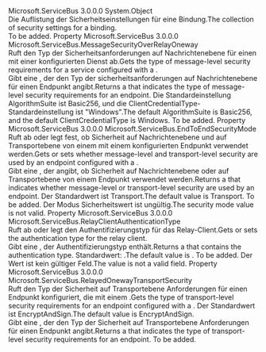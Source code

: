 <Type Name="NetOnewayRelaySecurity" FullName="Microsoft.ServiceBus.NetOnewayRelaySecurity">
  <TypeSignature Language="C#" Value="public sealed class NetOnewayRelaySecurity" />
  <TypeSignature Language="ILAsm" Value=".class public auto ansi sealed beforefieldinit NetOnewayRelaySecurity extends System.Object" />
  <TypeSignature Language="DocId" Value="T:Microsoft.ServiceBus.NetOnewayRelaySecurity" />
  <TypeSignature Language="VB.NET" Value="Public NotInheritable Class NetOnewayRelaySecurity" />
  <TypeSignature Language="F#" Value="type NetOnewayRelaySecurity = class" />
  <AssemblyInfo>
    <AssemblyName>Microsoft.ServiceBus</AssemblyName>
    <AssemblyVersion>3.0.0.0</AssemblyVersion>
  </AssemblyInfo>
  <Base>
    <BaseTypeName>System.Object</BaseTypeName>
  </Base>
  <Interfaces />
  <Docs>
    <summary><span data-ttu-id="91a8a-101">Die Auflistung der Sicherheitseinstellungen für eine <see cref="T:Microsoft.ServiceBus.NetOnewayRelayBinding" /> Bindung.</span><span class="sxs-lookup"><span data-stu-id="91a8a-101">The collection of security settings for a <see cref="T:Microsoft.ServiceBus.NetOnewayRelayBinding" /> binding.</span></span></summary>
    <remarks>To be added.</remarks>
  </Docs>
  <Members>
    <Member MemberName="Message">
      <MemberSignature Language="C#" Value="public Microsoft.ServiceBus.MessageSecurityOverRelayOneway Message { get; }" />
      <MemberSignature Language="ILAsm" Value=".property instance class Microsoft.ServiceBus.MessageSecurityOverRelayOneway Message" />
      <MemberSignature Language="DocId" Value="P:Microsoft.ServiceBus.NetOnewayRelaySecurity.Message" />
      <MemberSignature Language="VB.NET" Value="Public ReadOnly Property Message As MessageSecurityOverRelayOneway" />
      <MemberSignature Language="F#" Value="member this.Message : Microsoft.ServiceBus.MessageSecurityOverRelayOneway" Usage="Microsoft.ServiceBus.NetOnewayRelaySecurity.Message" />
      <MemberType>Property</MemberType>
      <AssemblyInfo>
        <AssemblyName>Microsoft.ServiceBus</AssemblyName>
        <AssemblyVersion>3.0.0.0</AssemblyVersion>
      </AssemblyInfo>
      <ReturnValue>
        <ReturnType>Microsoft.ServiceBus.MessageSecurityOverRelayOneway</ReturnType>
      </ReturnValue>
      <Docs>
        <summary><span data-ttu-id="91a8a-102">Ruft den Typ der Sicherheitsanforderungen auf Nachrichtenebene für einen mit einer <see cref="T:Microsoft.ServiceBus.NetOnewayRelayBinding" /> konfigurierten Dienst ab.</span><span class="sxs-lookup"><span data-stu-id="91a8a-102">Gets the type of message-level security requirements for a service configured with a <see cref="T:Microsoft.ServiceBus.NetOnewayRelayBinding" />.</span></span></summary>
        <value><span data-ttu-id="91a8a-103">Gibt eine <see cref="T:Microsoft.ServiceBus.MessageSecurityOverRelayOneway" /> , der den Typ der sicherheitsanforderungen auf Nachrichtenebene für einen Endpunkt angibt.</span><span class="sxs-lookup"><span data-stu-id="91a8a-103">Returns a <see cref="T:Microsoft.ServiceBus.MessageSecurityOverRelayOneway" /> that indicates the type of message-level security requirements for an endpoint.</span></span> <span data-ttu-id="91a8a-104">Die Standardeinstellung AlgorithmSuite ist Basic256, und die ClientCredentialType-Standardeinstellung ist "Windows".</span><span class="sxs-lookup"><span data-stu-id="91a8a-104">The default AlgorithmSuite is Basic256, and the default ClientCredentialType is Windows.</span></span></value>
        <remarks>To be added.</remarks>
      </Docs>
    </Member>
    <Member MemberName="Mode">
      <MemberSignature Language="C#" Value="public Microsoft.ServiceBus.EndToEndSecurityMode Mode { get; set; }" />
      <MemberSignature Language="ILAsm" Value=".property instance valuetype Microsoft.ServiceBus.EndToEndSecurityMode Mode" />
      <MemberSignature Language="DocId" Value="P:Microsoft.ServiceBus.NetOnewayRelaySecurity.Mode" />
      <MemberSignature Language="VB.NET" Value="Public Property Mode As EndToEndSecurityMode" />
      <MemberSignature Language="F#" Value="member this.Mode : Microsoft.ServiceBus.EndToEndSecurityMode with get, set" Usage="Microsoft.ServiceBus.NetOnewayRelaySecurity.Mode" />
      <MemberType>Property</MemberType>
      <AssemblyInfo>
        <AssemblyName>Microsoft.ServiceBus</AssemblyName>
        <AssemblyVersion>3.0.0.0</AssemblyVersion>
      </AssemblyInfo>
      <ReturnValue>
        <ReturnType>Microsoft.ServiceBus.EndToEndSecurityMode</ReturnType>
      </ReturnValue>
      <Docs>
        <summary><span data-ttu-id="91a8a-105">Ruft ab oder legt fest, ob Sicherheit auf Nachrichtenebene und auf Transportebene von einem mit einem <see cref="T:Microsoft.ServiceBus.NetOnewayRelayBinding" /> konfigurierten Endpunkt verwendet werden.</span><span class="sxs-lookup"><span data-stu-id="91a8a-105">Gets or sets whether message-level and transport-level security are used by an endpoint configured with a <see cref="T:Microsoft.ServiceBus.NetOnewayRelayBinding" />.</span></span></summary>
        <value><span data-ttu-id="91a8a-106">Gibt eine <see cref="T:Microsoft.ServiceBus.EndToEndSecurityMode" /> , der angibt, ob Sicherheit auf Nachrichtenebene oder auf Transportebene von einem Endpunkt verwendet werden.</span><span class="sxs-lookup"><span data-stu-id="91a8a-106">Returns a <see cref="T:Microsoft.ServiceBus.EndToEndSecurityMode" /> that indicates whether message-level or transport-level security are used by an endpoint.</span></span> <span data-ttu-id="91a8a-107">Der Standardwert ist Transport.</span><span class="sxs-lookup"><span data-stu-id="91a8a-107">The default value is Transport.</span></span></value>
        <remarks>To be added.</remarks>
        <exception cref="T:System.ArgumentOutOfRangeException"><span data-ttu-id="91a8a-108">Der Modus Sicherheitswert ist ungültig.</span><span class="sxs-lookup"><span data-stu-id="91a8a-108">The security mode value is not valid.</span></span></exception>
      </Docs>
    </Member>
    <Member MemberName="RelayClientAuthenticationType">
      <MemberSignature Language="C#" Value="public Microsoft.ServiceBus.RelayClientAuthenticationType RelayClientAuthenticationType { get; set; }" />
      <MemberSignature Language="ILAsm" Value=".property instance valuetype Microsoft.ServiceBus.RelayClientAuthenticationType RelayClientAuthenticationType" />
      <MemberSignature Language="DocId" Value="P:Microsoft.ServiceBus.NetOnewayRelaySecurity.RelayClientAuthenticationType" />
      <MemberSignature Language="VB.NET" Value="Public Property RelayClientAuthenticationType As RelayClientAuthenticationType" />
      <MemberSignature Language="F#" Value="member this.RelayClientAuthenticationType : Microsoft.ServiceBus.RelayClientAuthenticationType with get, set" Usage="Microsoft.ServiceBus.NetOnewayRelaySecurity.RelayClientAuthenticationType" />
      <MemberType>Property</MemberType>
      <AssemblyInfo>
        <AssemblyName>Microsoft.ServiceBus</AssemblyName>
        <AssemblyVersion>3.0.0.0</AssemblyVersion>
      </AssemblyInfo>
      <ReturnValue>
        <ReturnType>Microsoft.ServiceBus.RelayClientAuthenticationType</ReturnType>
      </ReturnValue>
      <Docs>
        <summary><span data-ttu-id="91a8a-109">Ruft ab oder legt den Authentifizierungstyp für das Relay-Client.</span><span class="sxs-lookup"><span data-stu-id="91a8a-109">Gets or sets the authentication type for the relay client.</span></span></summary>
        <value><span data-ttu-id="91a8a-110">Gibt eine <see cref="T:Microsoft.ServiceBus.RelayClientAuthenticationType" /> , der Authentifizierungstyp enthält.</span><span class="sxs-lookup"><span data-stu-id="91a8a-110">Returns a <see cref="T:Microsoft.ServiceBus.RelayClientAuthenticationType" /> that contains the authentication type.</span></span> <span data-ttu-id="91a8a-111">Standardwert: <see cref="F:Microsoft.ServiceBus.RelayClientAuthenticationType.RelayAccessToken" />.</span><span class="sxs-lookup"><span data-stu-id="91a8a-111">The default value is <see cref="F:Microsoft.ServiceBus.RelayClientAuthenticationType.RelayAccessToken" />.</span></span></value>
        <remarks>To be added.</remarks>
        <exception cref="T:System.ArgumentOutOfRangeException"><span data-ttu-id="91a8a-112">Der Wert ist kein gültiger <see cref="T:Microsoft.ServiceBus.RelayClientAuthenticationType" /> Feld.</span><span class="sxs-lookup"><span data-stu-id="91a8a-112">The value is not a valid <see cref="T:Microsoft.ServiceBus.RelayClientAuthenticationType" /> field.</span></span></exception>
      </Docs>
    </Member>
    <Member MemberName="Transport">
      <MemberSignature Language="C#" Value="public Microsoft.ServiceBus.RelayedOnewayTransportSecurity Transport { get; }" />
      <MemberSignature Language="ILAsm" Value=".property instance class Microsoft.ServiceBus.RelayedOnewayTransportSecurity Transport" />
      <MemberSignature Language="DocId" Value="P:Microsoft.ServiceBus.NetOnewayRelaySecurity.Transport" />
      <MemberSignature Language="VB.NET" Value="Public ReadOnly Property Transport As RelayedOnewayTransportSecurity" />
      <MemberSignature Language="F#" Value="member this.Transport : Microsoft.ServiceBus.RelayedOnewayTransportSecurity" Usage="Microsoft.ServiceBus.NetOnewayRelaySecurity.Transport" />
      <MemberType>Property</MemberType>
      <AssemblyInfo>
        <AssemblyName>Microsoft.ServiceBus</AssemblyName>
        <AssemblyVersion>3.0.0.0</AssemblyVersion>
      </AssemblyInfo>
      <ReturnValue>
        <ReturnType>Microsoft.ServiceBus.RelayedOnewayTransportSecurity</ReturnType>
      </ReturnValue>
      <Docs>
        <summary><span data-ttu-id="91a8a-113">Ruft den Typ der Sicherheit auf Transportebene Anforderungen für einen Endpunkt konfiguriert, die mit einem <see cref="T:Microsoft.ServiceBus.NetOnewayRelayBinding" />.</span><span class="sxs-lookup"><span data-stu-id="91a8a-113">Gets the type of transport-level security requirements for an endpoint configured with a <see cref="T:Microsoft.ServiceBus.NetOnewayRelayBinding" />.</span></span> <span data-ttu-id="91a8a-114">Der Standardwert ist EncryptAndSign.</span><span class="sxs-lookup"><span data-stu-id="91a8a-114">The default value is EncryptAndSign.</span></span></summary>
        <value><span data-ttu-id="91a8a-115">Gibt eine <see cref="T:Microsoft.ServiceBus.RelayedOnewayTransportSecurity" /> , der den Typ der Sicherheit auf Transportebene Anforderungen für einen Endpunkt angibt.</span><span class="sxs-lookup"><span data-stu-id="91a8a-115">Returns a <see cref="T:Microsoft.ServiceBus.RelayedOnewayTransportSecurity" /> that indicates the type of transport-level security requirements for an endpoint.</span></span></value>
        <remarks>To be added.</remarks>
      </Docs>
    </Member>
  </Members>
</Type>